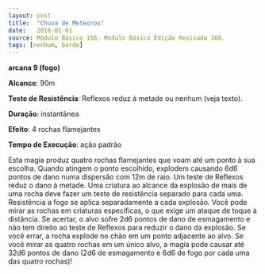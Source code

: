 ```yaml
---
layout: post
title:  "Chuva de Meteoros"
date:   2018-01-01
source: Módulo Básico 158, Módulo Básico Edição Revisada 168.
tags: [nenhum, bardo]
---
```


**arcana 9 (fogo)**

**Alcance**: 90m

**Teste de Resistência**: Reflexos reduz à metade ou nenhum (veja texto).

**Duração**: instantânea

**Efeito**: 4 rochas flamejantes

**Tempo de Execução**: ação padrão

Esta magia produz quatro rochas flamejantes que voam até um ponto à sua escolha. Quando atingem o ponto escolhido, explodem causando 6d6 pontos de dano numa dispersão com 12m de raio. Um teste de Reflexos reduz o dano à metade. Uma criatura ao alcance da explosão de mais de uma rocha deve fazer um teste de resistência separado para cada uma. Resistência a fogo se aplica separadamente a cada explosão.
Você pode mirar as rochas em criaturas específicas, o que exige um ataque de toque à distância. Se acertar, o alvo sofre 2d6 pontos de dano de esmagamento e não tem direito ao teste de Reflexos para reduzir o dano da explosão. Se você errar, a rocha explode no chão em um ponto adjacente ao alvo.
Se você mirar as quatro rochas em um único alvo, a magia pode causar até 32d6 pontos de dano (2d6 de esmagamento e 6d6 de fogo por cada uma das quatro rochas)!
